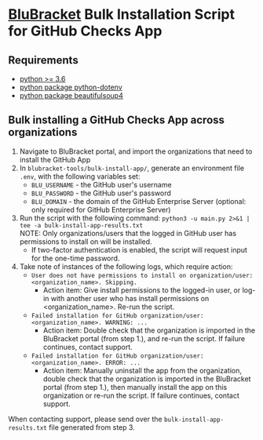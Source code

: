 # [BluBracket](https://blubracket.com/) Bulk Installation Script for GitHub Checks App

## Requirements
- [python >= 3.6](https://www.python.org/downloads/)
- [python package python-dotenv](https://pypi.org/project/python-dotenv/)
- [python package beautifulsoup4](https://pypi.org/project/beautifulsoup4/)
## Bulk installing a GitHub Checks App across organizations
1. Navigate to BluBracket portal, and import the organizations that need to install the GitHub App 
2. In `blubracket-tools/bulk-install-app/`, generate an environment file `.env`, with the following variables set:
   - `BLU_USERNAME` - the GitHub user's username
   - `BLU_PASSWORD` - the GitHub user's password
   - `BLU_DOMAIN` - the domain of the GitHub Enterprise Server (optional: only required for GitHub Enterprise Server)
3. Run the script with the following command: `python3 -u main.py 2>&1 | tee -a bulk-install-app-results.txt`  
   NOTE: Only organizations/users that the logged in GitHub user has permissions to install on will be installed.
   - If two-factor authentication is enabled, the script will request input for the one-time password.
4. Take note of instances of the following logs, which require action:
   - ```User does not have permissions to install on organization/user: <organization_name>. Skipping. ```
      - Action item: Give install permissions to the logged-in user, or log-in with another user who has install permissions on <organization_name>. Re-run the script. 
   - ```Failed installation for GitHub organization/user: <organization_name>. WARNING: ...```
      - Action item: Double check that the organization is imported in the BluBracket portal (from step 1.), and re-run the script. If failure continues, contact support.
   - ```Failed installation for GitHub organization/user: <organization_name>. ERROR: ...```
      - Action item: Manually uninstall the app from the organization, double check that the organization is imported in the BluBracket portal (from step 1.), then manually install the app on this organization or re-run the script. If failure continues, contact support.
        
When contacting support, please send over the `bulk-install-app-results.txt` file generated from step 3. 
   
   
   


